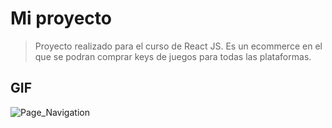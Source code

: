 # Mi proyecto

> Proyecto realizado para el curso de React JS. Es un ecommerce en el que se podran comprar keys de juegos para todas las plataformas.

## GIF
![Page_Navigation](https://drive.google.com/file/d/1U68MEal-bhKFiNZ3WDBut9lvnywxaXXY/view?usp=sharing)